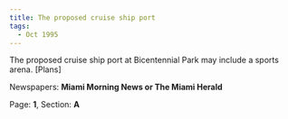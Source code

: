 ```yaml
---  
title: The proposed cruise ship port  
tags:  
  - Oct 1995  
---  
```

  
The proposed cruise ship port at Bicentennial Park may include a sports arena. [Plans]  
  
Newspapers: **Miami Morning News or The Miami Herald**  
  
Page: **1**, Section: **A** 
